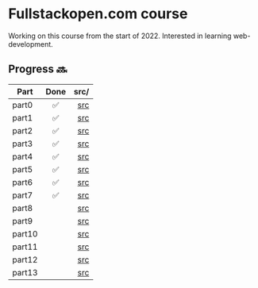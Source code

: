 # Fullstackopen.com course

Working on this course from the start of 2022. Interested in learning web-development.  


## Progress :soon:

| Part         | Done | src/ |
|--------------|:-----:|-----------:|
| part0 |  :white_check_mark: |  [src](./part0/)  |
| part1 |  :white_check_mark: |  [src](./part1/)  |
| part2 |  :white_check_mark: |  [src](./part2/)  |
| part3 |  :white_check_mark: |  [src](./part3/)  |
| part4 |  :white_check_mark: |  [src](./part4/)  |
| part5 |  :white_check_mark: |  [src](./part5/)  |
| part6 |  :white_check_mark: |  [src](./part6/)  |
| part7 | :white_check_mark: |  [src](./part7/)  |
| part8 |   |  [src](./part8/)  |
| part9 |   |  [src](./part9/)  |
| part10 |   |  [src](./part10/)  |
| part11 |   |  [src](./part11/)  |
| part12 |   |  [src](./part12/)  |
| part13 |  |  [src](./part13/)  |







